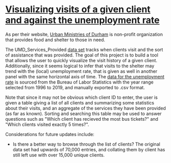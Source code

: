 # [Visualizing visits of a given client and against the unemployment rate](https://bphung.shinyapps.io/project_2/)

As per their website, [Urban Ministries of Durham](http://www.umdurham.org/) is non-profit organization that provides food and shelter to those in need.

The UMD_Services_Provided [data set](https://raw.githubusercontent.com/datasci611/bios611-projects-fall-2019-b-phung/master/project_2/data/UMD_Services_Provided_20190719.tsv) tracks when clients visit and the sort of assistance that was provided. The goal of this project is to build a tool that allows the user to quickly visualize the visit history of a given client. Additionally, since it seems logical to infer that visits to the shelter may trend with the (local) unemployment rate, that is given as well in another panel with the same horizontal axis of time. The [data for the unemployment rate](https://data.bls.gov/timeseries/LAUMT372050000000003?amp%253bdata_tool=XGtable&output_view=data&include_graphs=true) is sourced from the Bureau of Labor Statistics with the year range selected from 1996 to 2019, and manually exported to .csv format.

Note that since it may not be obvious which client ID to enter, the user is given a table giving a list of all clients and summarizing some statistics about their visits, and an aggregate of the services they have been provided (as far as known). Sorting and searching this table may be used to answer questions such as "Which client has recieved the most bus tickets?" and "Which clients visited exactly 5 times?".

Considerations for future updates include:
* Is there a better way to browse through the list of clients? The original data set had upwards of 70,000 entries, and collating them by client has still left use with over 15,000 unique clients.
